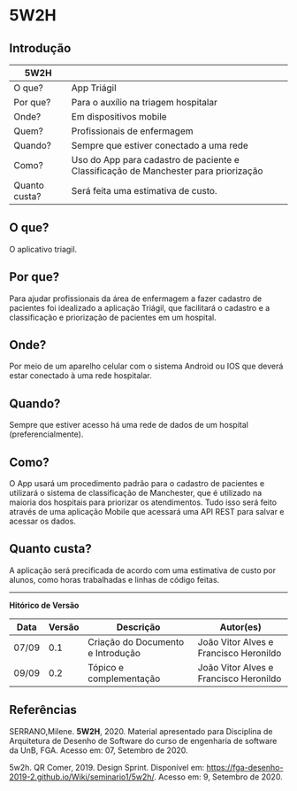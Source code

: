 # 5W2H

## Introdução

| **5W2H**  | |
| ------- | ------ |
O que? | App Triágil 
Por que? | Para o auxílio na triagem hospitalar 
Onde?  |    Em dispositivos mobile 
Quem?  | Profissionais de enfermagem
Quando? | Sempre que estiver conectado a uma rede 
Como?   | Uso do App para cadastro de paciente e Classificação de Manchester para priorização
Quanto custa? | Será feita uma estimativa de custo.

## O que?
O aplicativo triagil.

## Por que?
Para ajudar profissionais da área de enfermagem a fazer cadastro de pacientes foi idealizado a aplicação Triágil, que facilitará o cadastro e a classificação e priorização de pacientes em um hospital.

## Onde?
Por meio de um aparelho celular com o sistema Android ou IOS que deverá estar conectado à uma rede hospitalar.  

## Quando?
Sempre que estiver acesso há uma rede de dados de um hospital (preferencialmente).

## Como?
O App usará um procedimento padrão para o cadastro de pacientes e utilizará o sistema de classificação de Manchester, que é utilizado na maioria dos hospitais para priorizar os atendimentos. Tudo isso será feito através de uma aplicação Mobile que acessará uma API REST para salvar e acessar os dados.  

## Quanto custa?
A aplicação será precificada de acordo com uma estimativa de custo por alunos, como horas trabalhadas e linhas de código feitas.

---

**Hitórico de Versão**

 Data | Versão | Descrição | Autor(es) |
| --- | --- | --- | --- |
| 07/09 | 0.1 | Criação do Documento e Introdução | João Vitor Alves e Francisco Heronildo |
| 09/09 | 0.2 | Tópico e complementação | João Vitor Alves e Francisco Heronildo |

## Referências

SERRANO,Milene. **5W2H**, 2020. Material apresentado para Disciplina de Arquitetura de Desenho de Software do curso de engenharia de software da UnB, FGA. Acesso em: 07, Setembro de 2020.

5w2h. QR Comer, 2019. Design Sprint. Disponível em: <https://fga-desenho-2019-2.github.io/Wiki/seminario1/5w2h/>. Acesso em: 9, Setembro de 2020.
